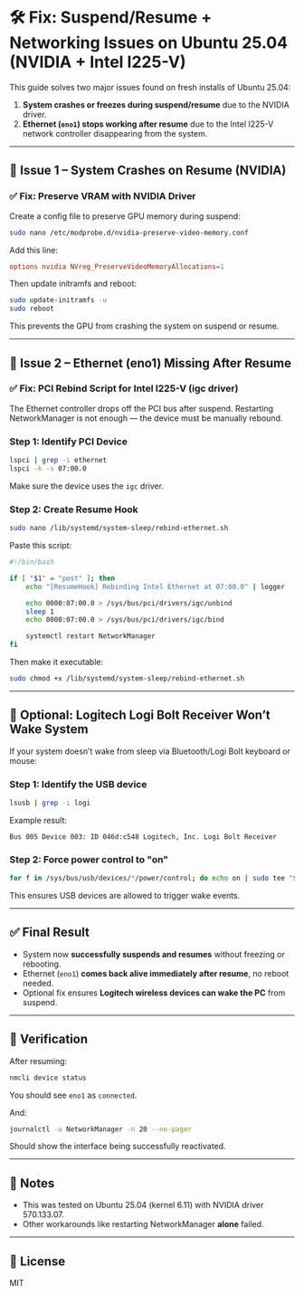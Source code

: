 # 🛠️ Fix: Suspend/Resume + Networking Issues on Ubuntu 25.04 (NVIDIA + Intel I225-V)

This guide solves two major issues found on fresh installs of Ubuntu 25.04:

1. **System crashes or freezes during suspend/resume** due to the NVIDIA driver.
2. **Ethernet (`eno1`) stops working after resume** due to the Intel I225-V network controller disappearing from the system.

---

## 🧩 Issue 1 – System Crashes on Resume (NVIDIA)

### ✅ Fix: Preserve VRAM with NVIDIA Driver

Create a config file to preserve GPU memory during suspend:

```bash
sudo nano /etc/modprobe.d/nvidia-preserve-video-memory.conf
```

Add this line:

```conf
options nvidia NVreg_PreserveVideoMemoryAllocations=1
```

Then update initramfs and reboot:

```bash
sudo update-initramfs -u
sudo reboot
```

This prevents the GPU from crashing the system on suspend or resume.

---

## 🧩 Issue 2 – Ethernet (eno1) Missing After Resume

### ✅ Fix: PCI Rebind Script for Intel I225-V (igc driver)

The Ethernet controller drops off the PCI bus after suspend. Restarting NetworkManager is not enough — the device must be manually rebound.

### Step 1: Identify PCI Device

```bash
lspci | grep -i ethernet
lspci -k -s 07:00.0
```

Make sure the device uses the `igc` driver.

### Step 2: Create Resume Hook

```bash
sudo nano /lib/systemd/system-sleep/rebind-ethernet.sh
```

Paste this script:

```bash
#!/bin/bash

if [ "$1" = "post" ]; then
    echo "[ResumeHook] Rebinding Intel Ethernet at 07:00.0" | logger

    echo 0000:07:00.0 > /sys/bus/pci/drivers/igc/unbind
    sleep 1
    echo 0000:07:00.0 > /sys/bus/pci/drivers/igc/bind

    systemctl restart NetworkManager
fi
```

Then make it executable:

```bash
sudo chmod +x /lib/systemd/system-sleep/rebind-ethernet.sh
```

---

## 🧠 Optional: Logitech Logi Bolt Receiver Won’t Wake System

If your system doesn’t wake from sleep via Bluetooth/Logi Bolt keyboard or mouse:

### Step 1: Identify the USB device

```bash
lsusb | grep -i logi
```

Example result:
```
Bus 005 Device 003: ID 046d:c548 Logitech, Inc. Logi Bolt Receiver
```

### Step 2: Force power control to "on"

```bash
for f in /sys/bus/usb/devices/*/power/control; do echo on | sudo tee "$f"; done
```

This ensures USB devices are allowed to trigger wake events.

---

## ✅ Final Result

- System now **successfully suspends and resumes** without freezing or rebooting.
- Ethernet (`eno1`) **comes back alive immediately after resume**, no reboot needed.
- Optional fix ensures **Logitech wireless devices can wake the PC** from suspend.

---

## 🧪 Verification

After resuming:

```bash
nmcli device status
```

You should see `eno1` as `connected`.

And:

```bash
journalctl -u NetworkManager -n 20 --no-pager
```

Should show the interface being successfully reactivated.

---

## 🧠 Notes

- This was tested on Ubuntu 25.04 (kernel 6.11) with NVIDIA driver 570.133.07.
- Other workarounds like restarting NetworkManager **alone** failed.

---

## 📄 License

MIT
